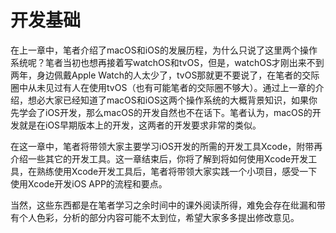# 开发基础

在上一章中，笔者介绍了macOS和iOS的发展历程，为什么只说了这里两个操作系统呢？笔者当初也想再接着写watchOS和tvOS，但是，watchOS才刚出来不到两年，身边佩戴Apple Watch的人太少了，tvOS那就更不要说了，在笔者的交际圈中从未见过有人在使用tvOS（也有可能笔者的交际圈不够大）。通过上一章的介绍，想必大家已经知道了macOS和iOS这两个操作系统的大概背景知识，如果你先学会了iOS开发，那么macOS的开发自然也不在话下。笔者认为，macOS的开发就是在iOS早期版本上的开发，这两者的开发要求非常的类似。

在这一章中，笔者将带领大家主要学习iOS开发的所需的开发工具Xcode，附带再介绍一些其它的开发工具。这一章结束后，你将了解到将如何使用Xcode开发工具，在熟练使用Xcode开发工具后，笔者将带领大家实践一个小项目，感受一下使用Xcode开发iOS APP的流程和要点。

当然，这些东西都是在笔者学习之余时间中的课外阅读所得，难免会存在纰漏和带有个人色彩，分析的部分内容可能不太到位，希望大家多多提出修改意见。

